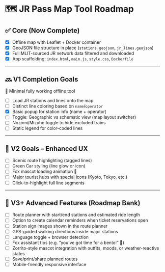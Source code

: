 # 🗺️ JR Pass Map Tool Roadmap

## ✅ Core (Now Complete)
- [x] Offline map with Leaflet + Docker container
- [x] GeoJSON file structure in place (`stations.geojson`, `jr_lines.geojson`)
- [x] Full MLIT-sourced JR network data filtered and downloaded
- [x] App scaffolding: `index.html`, `main.js`, `style.css`, `Dockerfile`

---

## 🔜 V1 Completion Goals
🎯 Minimal fully working offline tool
- [ ] Load JR stations and lines onto the map
- [ ] Distinct line coloring based on `name`/`operator`
- [x] Basic popup for station info (name + operator)
- [ ] Toggle: Geographic vs schematic view (map layout switcher)
- [ ] Nozomi/Mizuho toggle to hide excluded trains
- [ ] Static legend for color-coded lines

---

## 🌟 V2 Goals – Enhanced UX
- [ ] Scenic route highlighting (tagged lines)
- [ ] Green Car styling (line glow or icon)
- [ ] Fox mascot loading animation 🦊
- [ ] Major tourist hubs with special icons (Kyoto, Tokyo, etc.)
- [ ] Click-to-highlight full line segments

---

## 🧠 V3+ Advanced Features (Roadmap Bank)
- [ ] Route planner with start/end stations and estimated ride length
- [ ] Option to create calendar reminders when ticket reservations open
- [ ] Station sign images shown in the route planner
- [ ] GPS-guided walking directions inside major stations
- [ ] Language toggle + browser detection
- [ ] Fox assistant tips (e.g. “you’ve got time for a bento!” 🍱)
- [ ] Zorrito-style mascot integration with outfits, moods, or weather-reactive states
- [ ] Save/print/share planned routes
- [ ] Mobile-friendly responsive interface
